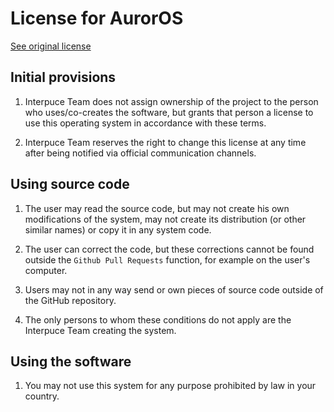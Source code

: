 # License for AurorOS

[See original license](https://github.com/Interpuce/AurorOS/blob/docs/licenses/pl-PL.md)

## Initial provisions

1. Interpuce Team does not assign ownership of the project to the person who uses/co-creates the software, but grants that person a license to use this operating system in accordance with these terms.

2. Interpuce Team reserves the right to change this license at any time after being notified via official communication channels.

## Using source code

1. The user may read the source code, but may not create his own modifications of the system, may not create its distribution (or other similar names) or copy it in any system code.

2. The user can correct the code, but these corrections cannot be found outside the `Github Pull Requests` function, for example on the user's computer.

3. Users may not in any way send or own pieces of source code outside of the GitHub repository.

4. The only persons to whom these conditions do not apply are the Interpuce Team creating the system.

## Using the software

1. You may not use this system for any purpose prohibited by law in your country.